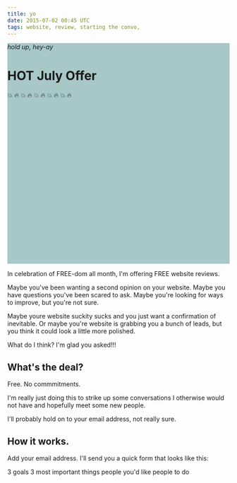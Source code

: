 ```yaml
---
title: yo
date: 2015-07-02 00:45 UTC
tags: website, review, starting the convo,
---
```

<div class='blog-header' style="background-image:url(/images/blog/fireworks.jpg); min-height:500px;background-color: #A8C8C8;">

  <div class="blog-header-content">
    <em>hold up, hey-ay</em>
    <h1>HOT July Offer</h1>
     💥 🔥   💥 🔥   💥 🔥   💥 🔥   💥 🔥
  </div>

</div>

In celebration of FREE-dom all month, I'm offering FREE website reviews.

Maybe you've been wanting a second opinion on your website. Maybe you have questions you've been scared to ask. Maybe you're looking for ways to improve, but you're not sure.

Maybe youre website suckity sucks and you just want a confirmation of inevitable. Or maybe you're website is grabbing you a bunch of leads, but you think it could look a little more polished.

What do I think? I'm glad you asked!!!

## What's the deal?

Free. No commmitments.

I'm really just doing this to strike up some conversations I otherwise would not have and hopefully meet some new people.

I'll probably hold on to your email address, not really sure.

## How it works.

Add your email address. I'll send you a quick form that looks like this:

3 goals
3 most important things people you'd like people to do
